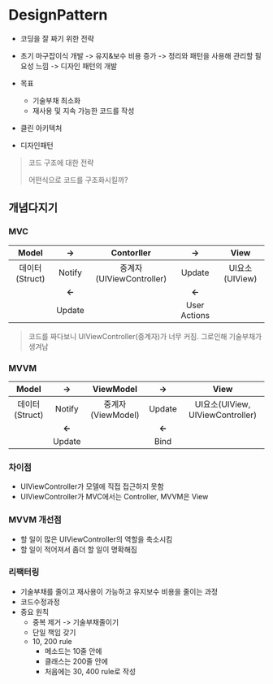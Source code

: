 # DesignPattern

- 코딩을 잘 짜기 위한 전략
- 초기 마구잡이식 개발 -> 유지&보수 비용 증가 -> 정리와 패턴을 사용해 관리할 필요성 느낌 -> 디자인 패턴의 개발 

- 목표
  - 기술부채 최소화
  - 재사용 및 지속 가능한 코드를 작성
- 클린 아키텍처
- 디자인패턴



> 코드 구조에 대한 전략
>
> 어떤식으로 코드를 구조화시킬까?



## 개념다지기

### MVC

|     Model      | **->** |        Contorller        |      ->      |      View      |
| :------------: | :----: | :----------------------: | :----------: | :------------: |
| 데이터(Struct) | Notify | 중계자(UIViewController) |    Update    | UI요소(UIView) |
|                | **<-** |                          |    **<-**    |                |
|                | Update |                          | User Actions |                |

> 코드를 짜다보니 UIViewController(중계자)가 너무 커짐. 그로인해 기술부채가 생겨남



### MVVM

|     Model      | **->** |     ViewModel     | **->** |               View               |
| :------------: | :----: | :---------------: | :----: | :------------------------------: |
| 데이터(Struct) | Notify | 중계자(ViewModel) | Update | UI요소(UIView, UIViewController) |
|                | **<-** |                   | **<-** |                                  |
|                | Update |                   |  Bind  |                                  |



### 차이점

- UIViewController가 모델에 직접 접근하지 못함
- UIViewController가 MVC에서는 Controller, MVVM은 View



### MVVM 개선점

- 할 일이 많은 UIViewController의 역할을 축소시킴
- 할 일이 적어져서 좀더 할 일이 명확해짐



### 리팩터링

- 기술부채를 줄이고 재사용이 가능하고 유지보수 비용을 줄이는 과정
- 코드수정과정
- 중요 원칙
  - 중복 제거 -> 기술부채줄이기
  - 단일 책임 갖기
  - 10, 200 rule
    - 메소드는 10줄 안에
    - 클래스는 200줄 안에
    - 처음에는 30, 400 rule로 작성



